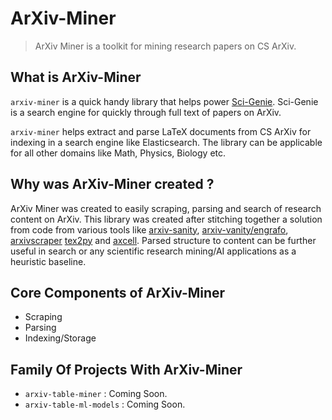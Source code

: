 # ArXiv-Miner

> ArXiv Miner is a toolkit for mining research papers on CS ArXiv. 

## What is ArXiv-Miner

`arxiv-miner` is a quick handy library that helps power [Sci-Genie](https://sci-genie.com). Sci-Genie is a search engine for quickly through full text of papers on ArXiv. 

`arxiv-miner` helps extract and parse LaTeX documents from CS ArXiv for indexing in a search engine like Elasticsearch. The library can be applicable for all other domains like Math, Physics, Biology etc. 

## Why was ArXiv-Miner created ?
ArXiv Miner was created to easily scraping, parsing and search of research content on ArXiv. This library was created after stitching together a solution from code from various tools like [arxiv-sanity](https://github.com/karpathy/arxiv-sanity-preserver), [arxiv-vanity/engrafo](https://github.com/arxiv-vanity/engrafo), [arxivscraper](https://github.com/Mahdisadjadi/arxivscraper) [tex2py](https://github.com/alvinwan/tex2py) and [axcell](https://github.com/paperswithcode/axcell). Parsed structure to content can be further useful in search or any scientific research mining/AI applications as a heuristic baseline.

## Core Components of ArXiv-Miner
- Scraping 
- Parsing
- Indexing/Storage 


## Family Of Projects With ArXiv-Miner
- `arxiv-table-miner` : Coming Soon.
- `arxiv-table-ml-models` : Coming Soon.
